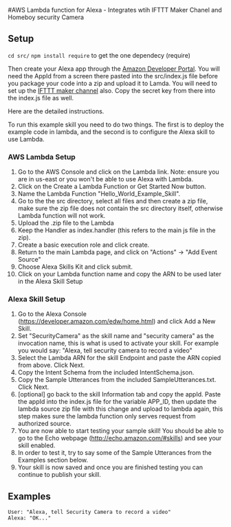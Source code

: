 

#AWS Lambda function for Alexa - Integrates wtih IFTTT Maker Chanel and Homeboy security Camera


## Setup
`cd src/`
`npm install require` to get the one dependecy (require)

Then create your Alexa app through the [Amazon Developer Portal](https://developer.amazon.com). You will need the AppId from a screen there pasted into the src/index.js file before you package your code into a zip and upload it to Lamda. You will need to set up the [IFTTT maker channel](https://ifttt.com/maker) also. Copy the secret key from there into the index.js file as well.

Here are the detailed instructions.

To run this example skill you need to do two things. The first is to deploy the example code in lambda, and the second is to configure the Alexa skill to use Lambda.

### AWS Lambda Setup
1. Go to the AWS Console and click on the Lambda link. Note: ensure you are in us-east or you won't be able to use Alexa with Lambda.
2. Click on the Create a Lambda Function or Get Started Now button.
3. Name the Lambda Function "Hello_World_Example_Skill".
4. Go to the the src directory, select all files and then create a zip file, make sure the zip file does not contain the src directory itself, otherwise Lambda function will not work.
5. Upload the .zip file to the Lambda
6. Keep the Handler as index.handler (this refers to the main js file in the zip).
7. Create a basic execution role and click create.
8. Return to the main Lambda page, and click on "Actions" -> "Add Event Source"
9. Choose Alexa Skills Kit and click submit.
10. Click on your Lambda function name and copy the ARN to be used later in the Alexa Skill Setup

### Alexa Skill Setup
1. Go to the Alexa Console (https://developer.amazon.com/edw/home.html) and click Add a New Skill.
2. Set "SecurityCamera" as the skill name and "security camera" as the invocation name, this is what is used to activate your skill. For example you would say: "Alexa, tell security camera to record a video"
3. Select the Lambda ARN for the skill Endpoint and paste the ARN copied from above. Click Next.
4. Copy the Intent Schema from the included IntentSchema.json.
5. Copy the Sample Utterances from the included SampleUtterances.txt. Click Next.
6. [optional] go back to the skill Information tab and copy the appId. Paste the appId into the index.js file for the variable APP_ID,
   then update the lambda source zip file with this change and upload to lambda again, this step makes sure the lambda function only serves request from authorized source.
7. You are now able to start testing your sample skill! You should be able to go to the Echo webpage (http://echo.amazon.com/#skills) and see your skill enabled.
8. In order to test it, try to say some of the Sample Utterances from the Examples section below.
9. Your skill is now saved and once you are finished testing you can continue to publish your skill.

## Examples
    User: "Alexa, tell Security Camera to record a video"
    Alexa: "OK..."